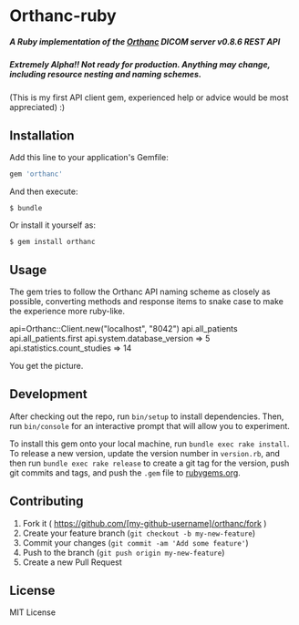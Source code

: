 # Orthanc-ruby

##### A Ruby implementation of the [Orthanc](http://orthanc-server.com) DICOM server v0.8.6 REST API

##### Extremely Alpha!! Not ready for production. Anything may change, including resource nesting and naming schemes.

(This is my first API client gem, experienced help or advice would be most appreciated) :)

## Installation

Add this line to your application's Gemfile:

```ruby
gem 'orthanc'
```

And then execute:

    $ bundle

Or install it yourself as:

    $ gem install orthanc

## Usage
The gem tries to follow the Orthanc API naming scheme as closely as possible, converting methods and response items to snake case to make the experience more ruby-like.

  api=Orthanc::Client.new("localhost", "8042")
  api.all_patients
  api.all_patients.first
  api.system.database_version => 5
  api.statistics.count_studies => 14

You get the picture. 

## Development

After checking out the repo, run `bin/setup` to install dependencies. Then, run `bin/console` for an interactive prompt that will allow you to experiment.

To install this gem onto your local machine, run `bundle exec rake install`. To release a new version, update the version number in `version.rb`, and then run `bundle exec rake release` to create a git tag for the version, push git commits and tags, and push the `.gem` file to [rubygems.org](https://rubygems.org).

## Contributing

1. Fork it ( https://github.com/[my-github-username]/orthanc/fork )
2. Create your feature branch (`git checkout -b my-new-feature`)
3. Commit your changes (`git commit -am 'Add some feature'`)
4. Push to the branch (`git push origin my-new-feature`)
5. Create a new Pull Request

## License

MIT License